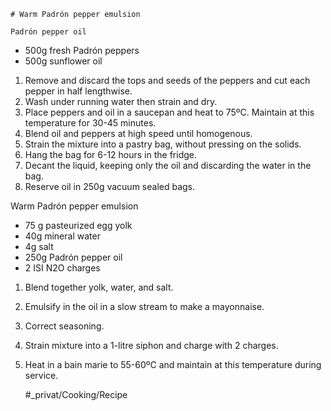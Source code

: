 
    # Warm Padrón pepper emulsion

    Padrón pepper oil
- 500g fresh Padrón peppers
- 500g sunflower oil

1. Remove and discard the tops and seeds of the peppers and cut each pepper in half lengthwise.
2. Wash under running water then strain and dry.
3. Place peppers and oil in a saucepan and heat to 75ºC. Maintain at this temperature for 30-45 minutes.
4. Blend oil and peppers at high speed until homogenous.
5. Strain the mixture into a pastry bag, without pressing on the solids.
6. Hang the bag for 6-12 hours in the fridge.
7. Decant the liquid, keeping only the oil and discarding the water in the bag.
8. Reserve oil in 250g vacuum sealed bags.  

Warm Padrón pepper emulsion
- 75 g pasteurized egg yolk
- 40g mineral water
- 4g salt
- 250g Padrón pepper oil
- 2 ISI N2O charges

1. Blend together yolk, water, and salt.
2. Emulsify in the oil in a slow stream to make a mayonnaise.
3. Correct seasoning.
4. Strain mixture into a 1-litre siphon and charge with 2 charges.
5. Heat in a bain marie to 55-60ºC and maintain at this temperature during service.

    #_privat/Cooking/Recipe
    